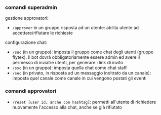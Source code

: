 ### comandi superadmin
gestione approvatori:  
- `/approver` in un gruppo risposta ad un utente: abilita utente ad accettare/rifiutare le richieste

configurazione chat:  
- `/suc` (in un gruppo): imposta il gruppo come chat degli utenti (gruppo flytek). Il bot dovrà obbligatoriamente essere admin ed avere il permesso di inviatre utenti, per generare i link di invito
- `/ssc` (in un gruppo): imposta quella chat come chat staff
- `/sec` (in privato, in risposta ad un messaggio inoltrato da un canale): imposta quel canale come canale in cui vengono postati gli eventi

### comandi approvatori
- `/reset [user id, anche con hashtag]`: permetti all'utente di richiedere nuovamente l'accesso alla chat, anche se già rifiutato
